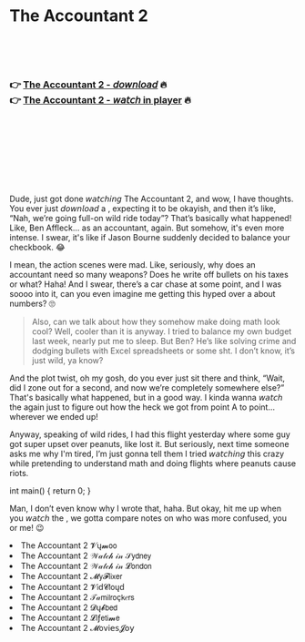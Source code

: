 <h1>The Accountant 2</h1>

<br><br><br>

<h3>👉 <a href="https://Jasons-presaclero1980.github.io/xdnjuueltb/">The Accountant 2 - 𝘥𝘰𝘸𝘯𝘭𝘰𝘢𝘥</a> 🔥<br>
👉 <a href="https://Jasons-presaclero1980.github.io/xdnjuueltb/">The Accountant 2 - 𝘸𝘢𝘵𝘤𝘩 in player</a> 🔥
</h3>



<br><br><br><br><br><br><br>


Dude, just got done 𝘸𝘢𝘵𝘤𝘩𝘪𝘯𝘨 The Accountant 2, and wow, I have thoughts. You ever just 𝘥𝘰𝘸𝘯𝘭𝘰𝘢𝘥 a  , expecting it to be okayish, and then it’s like, “Nah, we’re going full-on wild ride today”? That’s basically what happened! Like, Ben Affleck... as an accountant, again. But somehow, it's even more intense. I swear, it's like if Jason Bourne suddenly decided to balance your checkbook. 😂

I mean, the action scenes were mad. Like, seriously, why does an accountant need so many weapons? Does he write off bullets on his taxes or what? Haha! And I swear, there’s a car chase at some point, and I was soooo into it, can you even imagine me getting this hyped over a   about numbers? 🙄

> Also, can we talk about how they somehow make doing math look cool? Well, cooler than it is anyway. I tried to balance my own budget last week, nearly put me to sleep. But Ben? He’s like solving crime and dodging bullets with Excel spreadsheets or some sht. I don’t know, it’s just wild, ya know?

And the plot twist, oh my gosh, do you ever just sit there and think, “Wait, did I zone out for a second, and now we’re completely somewhere else?” That's basically what happened, but in a good way. I kinda wanna 𝘸𝘢𝘵𝘤𝘩 the   again just to figure out how the heck we got from point A to point… wherever we ended up!

Anyway, speaking of wild rides, I had this flight yesterday where some guy got super upset over peanuts, like lost it. But seriously, next time someone asks me why I'm tired, I’m just gonna tell them I tried 𝘸𝘢𝘵𝘤𝘩𝘪𝘯𝘨 this crazy   while pretending to understand math and doing flights where peanuts cause riots.

int main() { return 0; }

Man, I don’t even know why I wrote that, haha. But okay, hit me up when you 𝘸𝘢𝘵𝘤𝘩 the  , we gotta compare notes on who was more confused, you or me! 😉

<li>The Accountant 2 𝓥ų𝓶𝗈𝗈</li>
<li>The Accountant 2 𝒲𝒶𝓉𝒸𝒽 𝒾𝓃 𝒮𝗒𝖽𝗇𝖾𝗒</li>
<li>The Accountant 2 𝒲𝒶𝓉𝒸𝒽 𝒾𝓃 𝓛𝗈𝗇𝖽𝗈𝗇</li>
<li>The Accountant 2 𝓜𝗒𝓕𝗅𝗂𝗑𝖾𝗋</li>
<li>The Accountant 2 𝓥𝗂ԁ𝓒𝗅𝗈ųԁ</li>
<li>The Accountant 2 𝒯𝒶𝗆𝗂𝗅𝗋𝗈ç𝗄𝑒𝗋𝗌</li>
<li>The Accountant 2 𝓓ų𝓫𝖻𝖾𝖽</li>
<li>The Accountant 2 𝓛𝗂ƒ𝖾𝗍𝗂𝓶𝖾</li>
<li>The Accountant 2 𝓜𝗈ν𝗂𝖾𝗌𝓙𝗈𝗒</li>
